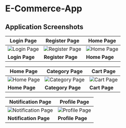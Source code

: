 # E-Commerce-App
## Application Screenshots

| Login Page | Register Page | Home Page |
| --- | --- | --- |
| ![Login Page](https://github.com/Tunacodin/E-Commerce-App/assets/93288833/25af3d27-aa43-44f4-a173-b128fbf217df) | ![Register Page](https://github.com/Tunacodin/E-Commerce-App/assets/93288833/9fde6837-3c40-4856-a900-36221823094b) | ![Home Page](https://github.com/Tunacodin/E-Commerce-App/assets/93288833/1dc69f35-7552-456a-b913-e73e726f9b92) |
| **Login Page** | **Register Page** | **Home Page** |

| Home Page | Category Page | Cart Page |
| --- | --- | --- |
| ![Home Page](https://github.com/Tunacodin/E-Commerce-App/assets/93288833/d6f87f81-fd1c-49a6-be75-f5ace721c668) | ![Category Page](https://github.com/Tunacodin/E-Commerce-App/assets/93288833/f3d2ecbc-c99b-4bdf-8701-6a6a298386d8) | ![Cart Page](https://github.com/Tunacodin/E-Commerce-App/assets/93288833/e1c565a3-7add-4a7a-9306-1afd0b9cee2f) |
| **Home Page** | **Category Page** | **Cart Page** |

| Notification Page | Profile Page |
| --- | --- |
| ![Notification Page](https://github.com/Tunacodin/E-Commerce-App/assets/93288833/11891690-7d6a-4921-b612-b8f7793f013b) | ![Profile Page](https://github.com/Tunacodin/E-Commerce-App/assets/93288833/18aa2c9a-f6db-4ffc-99f3-b331e796d610) |
| **Notification Page** | **Profile Page** |
